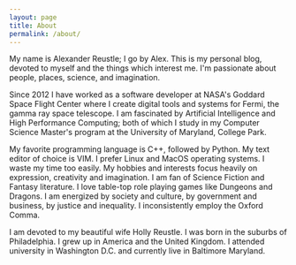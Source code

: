 ```yaml
---
layout: page
title: About
permalink: /about/
---
```


My name is Alexander Reustle; I go by Alex. This is my personal blog, devoted
to myself and the things which interest me. I'm passionate about people,
places, science, and imagination.

Since 2012 I have worked as a software developer at NASA's Goddard Space Flight
Center where I create digital tools and systems for Fermi, the gamma ray space
telescope. I am fascinated by Artificial Intelligence and High Performance
Computing; both of which I study in my Computer Science Master's program at the
University of Maryland, College Park.

My favorite programming language is C++, followed by Python. My text editor of
choice is VIM. I prefer Linux and MacOS operating systems. I waste my time too
easily. My hobbies and interests focus heavily on expression, creativity and
imagination. I am fan of Science Fiction and Fantasy literature. I love
table-top role playing games like Dungeons and Dragons. I am energized by
society and culture, by government and business, by justice and inequality. I
inconsistently employ the Oxford Comma.

I am devoted to my beautiful wife Holly Reustle. I was born in the suburbs of
Philadelphia. I grew up in America and the United Kingdom. I attended
university in Washington D.C. and currently live in Baltimore Maryland.

